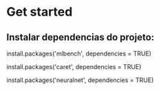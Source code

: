 # Get started

## Instalar dependencias do projeto:

install.packages('mlbench', dependencies = TRUE)

install.packages('caret', dependencies = TRUE)

install.packages('neuralnet', dependencies = TRUE)